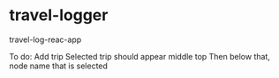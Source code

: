 # travel-logger
travel-log-reac-app


To do:
Add trip
Selected trip should appear middle top
Then below that, node name that is selected
